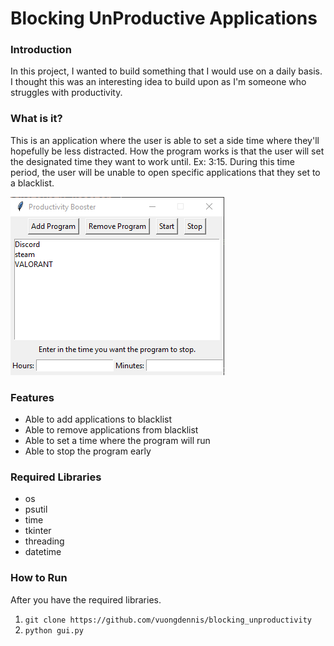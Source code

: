 # Blocking UnProductive Applications

### Introduction
In this project, I wanted to build something that I would use on a daily basis. I thought this was an interesting idea to build upon as I'm someone who struggles with productivity. 

### What is it?
This is an application where the user is able to set a side time where they'll hopefully be less distracted. How the program works is that the user will set the designated time they want to work until. Ex: 3:15. During this time period, the user will be unable to open specific applications that they set to a blacklist.

<img src=./images/gui_image.png>

### Features
* Able to add applications to blacklist
* Able to remove applications from blacklist
* Able to set a time where the program will run
* Able to stop the program early

### Required Libraries
* os
* psutil
* time
* tkinter
* threading
* datetime

### How to Run
After you have the required libraries.
1) ```git clone https://github.com/vuongdennis/blocking_unproductivity```
2) ```python gui.py```
